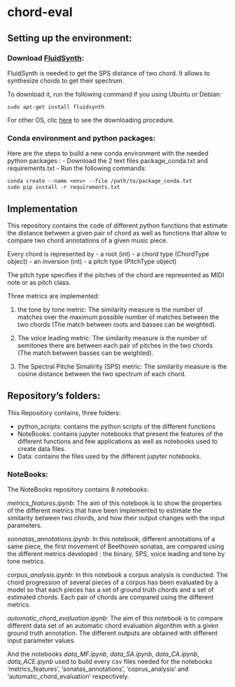 # chord-eval

## Setting up the environment:

### Download [FluidSynth](https://www.fluidsynth.org):

FluidSynth is needed to get the SPS distance of two chord. It allows to synthesize chords to get their spectrum.

To download it, run the following command if you using Ubuntu or Debian:

```
sudo apt-get install fluidsynth
```

For other OS, clic [here](https://github.com/FluidSynth/fluidsynth/wiki/Download) to see the downloading procedure.

### Conda environment and python packages:

Here are the steps to build a new conda environment with the needed python packages :
    - Download the 2 text files package_conda.txt and requirements.txt
    - Run the following commands:
	
```
conda create --name <env> --file /path/to/package_conda.txt
sudo pip install -r requirements.txt
```


## Implementation

This repository contains the code of different python functions that estimate the distance between a given pair of chord as well as functions that allow to compare two chord annotations of a given music piece.

Every chord is represented by 
    - a root (int)
    - a chord type (ChordType object)
    - an inversion (int)
    - a pitch type (PitchType object)

The pitch type specifies if the pitches of the chord are represented as MIDI note or as pitch class.

Three metrics are implemented: 

   1. the tone by tone metric: The similarity measure is the number of matches over the maximum possible number of matches between the two chords (The match between roots and basses can be weighted).
       
   2. The voice leading metric: The similarity measure is the number of semitones there are between each pair of pitches in the two chords (The match between basses can be weighted).
       
   3. The Spectral Pitche Simalirity (SPS) metric: The similarity measure is the cosine distance between the two spectrum of each chord. 


## Repository’s folders: 

This Repository contains, three folders:

   - python_scripts: contains the python scripts of the different functions
   - NoteBooks: contains jupyter notebooks that present the features of the different functions and few applications as well as notebooks used to create data files.
   - Data: contains the files used by the different jupyter notebooks.  


### NoteBooks:

The NoteBooks repository contains 8 notebooks:

*metrics_features.ipynb*: The aim of this notebook is to show the properties of the different metrics that have been implemented to estimate the similarity between two chords, and how their output changes with the input parameters.

*sonnatas_annotations.ipynb*: In this notebook, different annotations of a same piece, the first movement of Beethoven sonatas, are compared using the different metrics developed : the binary, SPS, voice leading and tone by tone metrics.

*corpus_analysis.ipynb*: In this notebook a corpus analysis is conducted. The chord progression of several pieces of a corpus has been evaluated by a model so that each pieces has a set of ground truth chords and a set of estimated chords. Each pair of chords are compared using the different metrics.

*automatic_chord_evaluation.ipynb*: The aim of this notebook is to compare different data set of an automatic chord evaluation algorithm with a given ground truth annotation. The different outputs are obtained with different input parameter values.

And the notebooks *data_MF.ipynb*, *data_SA.ipynb*, *data_CA.ipynb*, *data_ACE.ipynb* used to build every csv files needed for the notebooks ‘metrics_features’, ‘sonatas_annotations’, ‘coprus_analysis’ and ‘automatic_chord_evaluation’ respectively.
